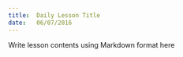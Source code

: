 ```yaml
---
title:  Daily Lesson Title
date:   06/07/2016
---
```


Write lesson contents using Markdown format here